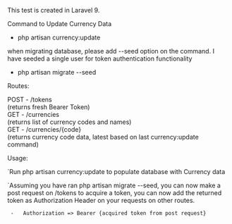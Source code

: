 This test is created in Laravel 9.

Command to Update Currency Data 
 - php artisan currency:update

when migrating database, please add --seed option on the command. I have seeded a single user for token authentication functionality 
 - php artisan migrate --seed

Routes:

POST - /tokens \
  (returns fresh Bearer Token) \
GET - /currencies \
  (returns list of currency codes and names) \
GET - /currencies/{code} \
  (returns currency code data, latest based on last currency:update command) 



Usage:

`Run php artisan currency:update to populate database with Currency data

`Assuming you have ran php artisan migrate --seed, you can now make a post request on /tokens to acquire a token, you can now add the returned token as Authorization Header on your requests on other routes.

     -   Authorization => Bearer {acquired token from post request}